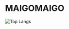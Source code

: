 # MAIGOMAIGO  

![Top Langs](https://github-readme-stats.vercel.app/api/top-langs/?username=MAIGOMAIGO&theme=dark)
